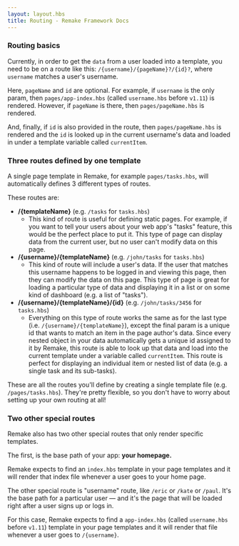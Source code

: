 ```yaml
---
layout: layout.hbs
title: Routing - Remake Framework Docs
---
```


### Routing basics

Currently, in order to get the `data` from a user loaded into a template, you need to be on a route like this: `/{username}/{pageName}?/{id}?`, where `username` matches a user's username.

Here, `pageName` and `id` are optional. For example, if `username` is the only param, then `pages/app-index.hbs` (called <code>username.hbs</code> before <code>v1.11</code>) is rendered. However, if `pageName` is there, then `pages/pageName.hbs` is rendered. 

And, finally, if `id` is also provided in the route, then `pages/pageName.hbs` is rendered and the `id` is looked up in the current username's data and loaded in under a template variable called `currentItem`.

### Three routes defined by one template

A single page template in Remake, for example `pages/tasks.hbs`, will automatically defines 3 different types of routes.

These routes are:

- **/{templateName}** (e.g. `/tasks` for `tasks.hbs`)
    - This kind of route is useful for defining static pages. For example, if you want to tell your users about your web app's "tasks" feature, this would be the perfect place to put it. This type of page can display data from the current user, but no user can't modify data on this page.
- **/{username}/{templateName}** (e.g. `/john/tasks` for `tasks.hbs`)
    - This kind of route will include a user's data. If the user that matches this username happens to be logged in and viewing this page, then they can modify the data on this page. This type of page is great for loading a particular type of data and displaying it in a list or on some kind of dashboard (e.g. a list of "tasks").
- **/{username}/{templateName}/{id}** (e.g. `/john/tasks/3456` for `tasks.hbs`)
    - Everything on this type of route works the same as for the last type (i.e. `/{username}/{templateName}`), except the final param is a unique id that wants to match an item in the page author's data. Since every nested object in your data automatically gets a unique id assigned to it by Remake, this route is able to look up that data and load into the current template under a variable called `currentItem`. This route is perfect for displaying an individual item or nested list of data (e.g. a single task and its sub-tasks).

These are all the routes you'll define by creating a single template file (e.g. `/pages/tasks.hbs`). They're pretty flexible, so you don't have to worry about setting up your own routing at all!

### Two other special routes

Remake also has two other special routes that only render specific templates.

The first, is the base path of your app: **your homepage.**

Remake expects to find an `index.hbs` template in your page templates and it will render that index file whenever a user goes to your home page.

The other special route is "username" route, like `/eric` or `/kate` or `/paul`. It's the base path for a particular user — and it's the page that will be loaded right after a user signs up or logs in. 

For this case, Remake expects to find a `app-index.hbs` (called <code>username.hbs</code> before <code>v1.11</code>) template in your page templates and it will render that file whenever a user goes to `/{username}`.



